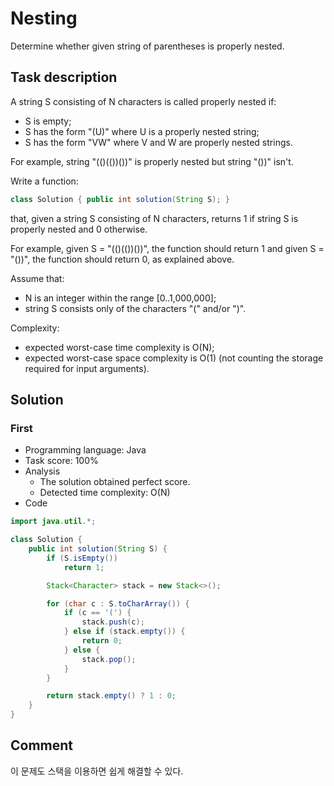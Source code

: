 # Nesting

Determine whether given string of parentheses is properly nested.

## Task description

A string S consisting of N characters is called properly nested if:

* S is empty;
* S has the form "(U)" where U is a properly nested string;
* S has the form "VW" where V and W are properly nested strings.

For example, string "(()(())())" is properly nested but string "())" isn't.

Write a function:

```java
class Solution { public int solution(String S); }
```

that, given a string S consisting of N characters, returns 1 if string S is properly nested and 0 otherwise.

For example, given S = "(()(())())", the function should return 1 and given S = "())", the function should return 0, as explained above.

Assume that:

* N is an integer within the range [0..1,000,000];
* string S consists only of the characters "(" and/or ")".

Complexity:

* expected worst-case time complexity is O(N);
* expected worst-case space complexity is O(1) (not counting the storage required for input arguments).

## Solution

### First

* Programming language: Java
* Task score: 100%
* Analysis
  - The solution obtained perfect score.
  - Detected time complexity: O(N)
* Code

```java
import java.util.*;

class Solution {
    public int solution(String S) {
        if (S.isEmpty())
            return 1;

        Stack<Character> stack = new Stack<>();

        for (char c : S.toCharArray()) {
            if (c == '(') {
                stack.push(c);
            } else if (stack.empty()) {
                return 0;
            } else {
                stack.pop();
            }
        }

        return stack.empty() ? 1 : 0;
    }
}
```

## Comment

이 문제도 스택을 이용하면 쉽게 해결할 수 있다.